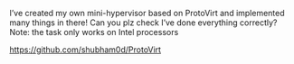 I’ve created my own mini-hypervisor based on ProtoVirt and implemented many things in there! Can you plz check I’ve done everything correctly?
Note: the task only works on Intel processors

https://github.com/shubham0d/ProtoVirt
